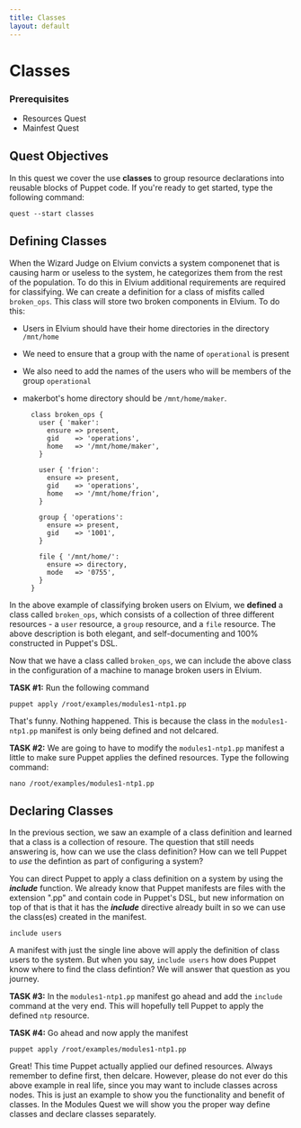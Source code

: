 ```yaml
---
title: Classes
layout: default
---
```


# Classes

### Prerequisites

- Resources Quest
- Mainfest Quest

## Quest Objectives

In this quest we cover the use **classes** to group resource declarations into reusable blocks of Puppet code. If you're ready to get started, type the following command:

    quest --start classes

## Defining Classes

When the Wizard Judge on Elvium convicts a system componenet that is causing harm or useless to the system, he categorizes them from the rest of the population. To do this in Elvium additional requirements are required for classifying. We can create a definition for a class of misfits called `broken_ops`. This class will store two broken components in Elvium. To do this:

* Users in Elvium should have their home directories in the directory `/mnt/home`
* We need to ensure that a group with the name of `operational` is present
* We also need to add the names of the users who will be members of the group `operational`
* makerbot's home directory should be `/mnt/home/maker`. 

		class broken_ops {
		  user { 'maker':
		    ensure => present,
		    gid    => 'operations',
		    home   => '/mnt/home/maker',	
          }
    
          user { 'frion':
		    ensure => present,
		    gid    => 'operations',
		    home   => '/mnt/home/frion',	
          }
        
          group { 'operations':
            ensure => present,
            gid    => '1001',
          }
    
          file { '/mnt/home/':
            ensure => directory,
            mode   => '0755',
          }
        }  

In the above example of classifying broken users on Elvium, we **defined** a class called `broken_ops`, which consists of a collection of three different resources - a `user` resource, a `group` resource, and a `file` resource. The above description is both elegant, and self-documenting and 100% constructed in Puppet's DSL.

Now that we have a class called `broken_ops`, we can include the above class in the configuration of a machine to manage broken users in Elvium.

**TASK #1:** Run the following command

	puppet apply /root/examples/modules1-ntp1.pp

That's funny. Nothing happened. This is because the class in the `modules1-ntp1.pp` manifest is only being defined and not delcared.

**TASK #2:** We are going to have to modify the `modules1-ntp1.pp` manifest a little to make sure Puppet applies the defined resources. Type the following command:

	nano /root/examples/modules1-ntp1.pp


## Declaring Classes

In the previous section, we saw an example of a class definition and learned that a class is a collection of resoure. The question that still needs answering is, how can we use the class definition? How can we tell Puppet to _use_ the defintion as part of configuring a system?

You can direct Puppet to apply a class definition on a system by using the __*include*__ function. We already know that Puppet manifests are files with the extension ".pp" and contain code in Puppet's DSL, but new information on top of that is that it has the __*include*__ directive already built in so we can use the class(es) created in the manifest.

	include users
    
A manifest with just the single line above will apply the definition of class users to the system. But when you say, `include users` how does Puppet know where to find the class defintion? We will answer that question as you journey.

**TASK #3:** In the `modules1-ntp1.pp` manifest go ahead and add the `include` command at the very end. This will hopefully tell Puppet to apply the defined `ntp` resource.

**TASK #4:** Go ahead and now apply the manifest

	puppet apply /root/examples/modules1-ntp1.pp

Great! This time Puppet actually applied our defined resources. Always remember to define first, then delcare. However, please do not ever do this above example in real life, since you may want to include classes across nodes. This is just an example to show you the functionality and benefit of classes. In the Modules Quest we will show you the proper way define classes and declare classes separately.

